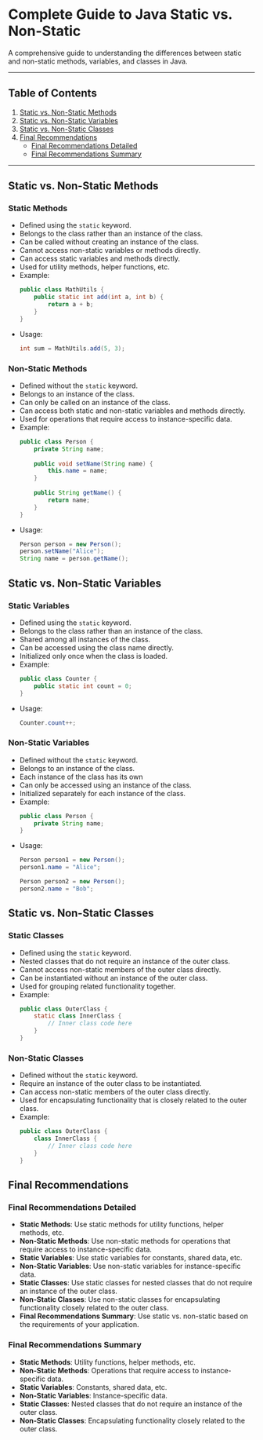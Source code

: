 # Complete Guide to Java Static vs. Non-Static

A comprehensive guide to understanding the differences between static and non-static methods, variables, and classes in Java.

---

## Table of Contents
1. [Static vs. Non-Static Methods](#static-vs-non-static-methods)
2. [Static vs. Non-Static Variables](#static-vs-non-static-variables)
3. [Static vs. Non-Static Classes](#static-vs-non-static-classes)
4. [Final Recommendations](#final-recommendations)
    - [Final Recommendations Detailed](#final-recommendations-detailed)
    - [Final Recommendations Summary](#final-recommendations-summary)
---

## Static vs. Non-Static Methods

### Static Methods
- Defined using the `static` keyword.
- Belongs to the class rather than an instance of the class.
- Can be called without creating an instance of the class.
- Cannot access non-static variables or methods directly.
- Can access static variables and methods directly.
- Used for utility methods, helper functions, etc.
- Example:
    ```java
    public class MathUtils {
        public static int add(int a, int b) {
            return a + b;
        }
    }
    ```
- Usage:
    ```java
    int sum = MathUtils.add(5, 3);
    ```
  
### Non-Static Methods
- Defined without the `static` keyword.
- Belongs to an instance of the class.
- Can only be called on an instance of the class.
- Can access both static and non-static variables and methods directly.
- Used for operations that require access to instance-specific data.
- Example:
    ```java
    public class Person {
        private String name;
        
        public void setName(String name) {
            this.name = name;
        }
        
        public String getName() {
            return name;
        }
    }
    ```
- Usage:
    ```java
    Person person = new Person();
    person.setName("Alice");
    String name = person.getName();
    ```
  
## Static vs. Non-Static Variables

### Static Variables
- Defined using the `static` keyword.
- Belongs to the class rather than an instance of the class.
- Shared among all instances of the class.
- Can be accessed using the class name directly.
- Initialized only once when the class is loaded.
- Example:
    ```java
    public class Counter {
        public static int count = 0;
    }
    ```
- Usage:
    ```java
    Counter.count++;
    ```
  
### Non-Static Variables
- Defined without the `static` keyword.
- Belongs to an instance of the class.
- Each instance of the class has its own
- Can only be accessed using an instance of the class.
- Initialized separately for each instance of the class.
- Example:
    ```java
    public class Person {
        private String name;
    }
    ```
- Usage:
    ```java
    Person person1 = new Person();
    person1.name = "Alice";
  
    Person person2 = new Person();
    person2.name = "Bob";
    ```
  
## Static vs. Non-Static Classes

### Static Classes
- Defined using the `static` keyword.
- Nested classes that do not require an instance of the outer class.
- Cannot access non-static members of the outer class directly.
- Can be instantiated without an instance of the outer class.
- Used for grouping related functionality together.
- Example:
    ```java
    public class OuterClass {
        static class InnerClass {
            // Inner class code here
        }
    }
    ```
  
### Non-Static Classes
- Defined without the `static` keyword.
- Require an instance of the outer class to be instantiated.
- Can access non-static members of the outer class directly.
- Used for encapsulating functionality that is closely related to the outer class.
- Example:
    ```java
    public class OuterClass {
        class InnerClass {
            // Inner class code here
        }
    }
    ```
  
## Final Recommendations

### Final Recommendations Detailed
- **Static Methods**: Use static methods for utility functions, helper methods, etc.
- **Non-Static Methods**: Use non-static methods for operations that require access to instance-specific data.
- **Static Variables**: Use static variables for constants, shared data, etc.
- **Non-Static Variables**: Use non-static variables for instance-specific data.
- **Static Classes**: Use static classes for nested classes that do not require an instance of the outer class.
- **Non-Static Classes**: Use non-static classes for encapsulating functionality closely related to the outer class.
- **Final Recommendations Summary**: Use static vs. non-static based on the requirements of your application.

### Final Recommendations Summary
- **Static Methods**: Utility functions, helper methods, etc.
- **Non-Static Methods**: Operations that require access to instance-specific data.
- **Static Variables**: Constants, shared data, etc.
- **Non-Static Variables**: Instance-specific data.
- **Static Classes**: Nested classes that do not require an instance of the outer class.
- **Non-Static Classes**: Encapsulating functionality closely related to the outer class.

